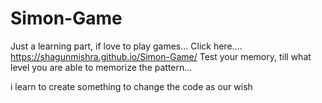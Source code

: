 # Simon-Game

Just a learning part, if love to play games...
Click here.... https://shagunmishra.github.io/Simon-Game/
Test your memory, till what level you are able to memorize the pattern...

i learn to create something to change the code as our wish
